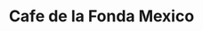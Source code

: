 ---
title : Cafe de la Fonda Mexico
layout: negocio
slogan: Café con Origen. Te brindamos la experiencia de un café colombiano acompañado de deliciosos churros y donas recién hechos.
web: https://cafedelafonda.mx/
categoria: Servicios
imagenes: ["/assets/img/directorio/cafe-de-la-fonda.jpeg.webp"]
direccion: Blvd. Benito Juárez 854, Centro Carretera, Rosarito, B.C., México
estado: Baja California
municipio: Rosarito
codigo: 22710
latitude: 32.336291
longitude: -117.053933
telefono: (661) 116 5421
cocina: Colombiano
rango: $$
facebook: https://www.facebook.com/cafedelafondamx/
instagram: https://www.instagram.com/cafedelafondamx/
whatsapp: 
horariodeservicio: Lunes a Domingo 7:00 AM - 22:00 PM
descripcion: Nuestro café es 100% Colombiano; traído de nuestras fincas, hasta ti. Te brindamos la experiencia de un café colombiano acompañado de amor, pasión y excelencia. 
---